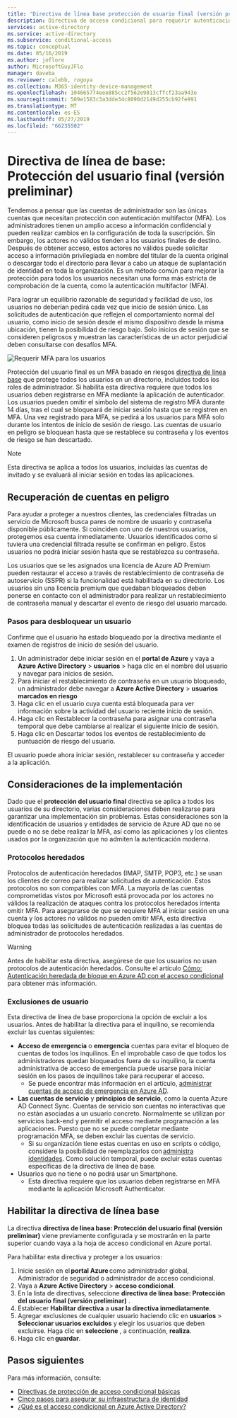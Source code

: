 ```yaml
---
title: 'Directiva de línea base protección de usuario final (versión preliminar): Azure Active Directory'
description: Directiva de acceso condicional para requerir autenticación multifactor para usuarios
services: active-directory
ms.service: active-directory
ms.subservice: conditional-access
ms.topic: conceptual
ms.date: 05/16/2019
ms.author: joflore
author: MicrosoftGuyJFlo
manager: daveba
ms.reviewer: calebb, rogoya
ms.collection: M365-identity-device-management
ms.openlocfilehash: 104665774eee885cc2f562e9813cffcf23aa943e
ms.sourcegitcommit: 509e1583c3a3dde34c8090d2149d255cb92fe991
ms.translationtype: MT
ms.contentlocale: es-ES
ms.lasthandoff: 05/27/2019
ms.locfileid: "66235502"
---
```

# <a name="baseline-policy-end-user-protection-preview"></a>Directiva de línea de base: Protección del usuario final (versión preliminar)

Tendemos a pensar que las cuentas de administrador son las únicas cuentas que necesitan protección con autenticación multifactor (MFA). Los administradores tienen un amplio acceso a información confidencial y pueden realizar cambios en la configuración de toda la suscripción. Sin embargo, los actores no válidos tienden a los usuarios finales de destino. Después de obtener acceso, estos actores no válidos puede solicitar acceso a información privilegiada en nombre del titular de la cuenta original o descargar todo el directorio para llevar a cabo un ataque de suplantación de identidad en toda la organización. Es un método común para mejorar la protección para todos los usuarios necesitan una forma más estricta de comprobación de la cuenta, como la autenticación multifactor (MFA).

Para lograr un equilibrio razonable de seguridad y facilidad de uso, los usuarios no deberían pedirá cada vez que inicio de sesión único. Las solicitudes de autenticación que reflejen el comportamiento normal del usuario, como inicio de sesión desde el mismo dispositivo desde la misma ubicación, tienen la posibilidad de riesgo bajo. Solo inicios de sesión que se consideren peligrosos y muestran las características de un actor perjudicial deben consultarse con desafíos MFA.

![Requerir MFA para los usuarios](./media/howto-baseline-protect-end-users/baseline-policy-end-user-protection.png)

Protección del usuario final es un MFA basado en riesgos [directiva de línea base](concept-baseline-protection.md) que protege todos los usuarios en un directorio, incluidos todos los roles de administrador. Si habilita esta directiva requiere que todos los usuarios deben registrarse en MFA mediante la aplicación de autenticador. Los usuarios pueden omitir el símbolo del sistema de registro MFA durante 14 días, tras el cual se bloqueará de iniciar sesión hasta que se registren en MFA. Una vez registrado para MFA, se pedirá a los usuarios para MFA solo durante los intentos de inicio de sesión de riesgo. Las cuentas de usuario en peligro se bloquean hasta que se restablece su contraseña y los eventos de riesgo se han descartado.

> [!NOTE]
> Esta directiva se aplica a todos los usuarios, incluidas las cuentas de invitado y se evaluará al iniciar sesión en todas las aplicaciones.

## <a name="recovering-compromised-accounts"></a>Recuperación de cuentas en peligro

Para ayudar a proteger a nuestros clientes, las credenciales filtradas un servicio de Microsoft busca pares de nombre de usuario y contraseña disponible públicamente. Si coinciden con uno de nuestros usuarios, protegemos esa cuenta inmediatamente. Usuarios identificados como si tuviera una credencial filtrada resulte se confirman en peligro. Estos usuarios no podrá iniciar sesión hasta que se restablezca su contraseña.

Los usuarios que se les asignados una licencia de Azure AD Premium pueden restaurar el acceso a través de restablecimiento de contraseña de autoservicio (SSPR) si la funcionalidad está habilitada en su directorio. Los usuarios sin una licencia premium que quedaban bloqueados deben ponerse en contacto con el administrador para realizar un restablecimiento de contraseña manual y descartar el evento de riesgo del usuario marcado.

### <a name="steps-to-unblock-a-user"></a>Pasos para desbloquear un usuario

Confirme que el usuario ha estado bloqueado por la directiva mediante el examen de registros de inicio de sesión del usuario.

1. Un administrador debe iniciar sesión en el **portal de Azure** y vaya a **Azure Active Directory** > **usuarios** > haga clic en el nombre del usuario y navegar para inicios de sesión.
1. Para iniciar el restablecimiento de contraseña en un usuario bloqueado, un administrador debe navegar a **Azure Active Directory** > **usuarios marcados en riesgo**
1. Haga clic en el usuario cuya cuenta está bloqueada para ver información sobre la actividad del usuario reciente inicio de sesión.
1. Haga clic en Restablecer la contraseña para asignar una contraseña temporal que debe cambiarse al realizar el siguiente inicio de sesión.
1. Haga clic en Descartar todos los eventos de restablecimiento de puntuación de riesgo del usuario.

El usuario puede ahora iniciar sesión, restablecer su contraseña y acceder a la aplicación.

## <a name="deployment-considerations"></a>Consideraciones de la implementación

Dado que el **protección del usuario final** directiva se aplica a todos los usuarios de su directorio, varias consideraciones deben realizarse para garantizar una implementación sin problemas. Estas consideraciones son la identificación de usuarios y entidades de servicio de Azure AD que no se puede o no se debe realizar la MFA, así como las aplicaciones y los clientes usados por la organización que no admiten la autenticación moderna.

### <a name="legacy-protocols"></a>Protocolos heredados

Protocolos de autenticación heredados (IMAP, SMTP, POP3, etc.) se usan los clientes de correo para realizar solicitudes de autenticación. Estos protocolos no son compatibles con MFA.  La mayoría de las cuentas comprometidas vistos por Microsoft está provocada por los actores no válidos la realización de ataques contra los protocolos heredados intenta omitir MFA. Para asegurarse de que se requiere MFA al iniciar sesión en una cuenta y los actores no válidos no pueden omitir MFA, esta directiva bloquea todas las solicitudes de autenticación realizadas a las cuentas de administrador de protocolos heredados.

> [!WARNING]
> Antes de habilitar esta directiva, asegúrese de que los usuarios no usan protocolos de autenticación heredados. Consulte el artículo [Cómo: Autenticación heredada de bloque en Azure AD con el acceso condicional](howto-baseline-protect-legacy-auth.md#identify-legacy-authentication-use) para obtener más información.

### <a name="user-exclusions"></a>Exclusiones de usuario

Esta directiva de línea de base proporciona la opción de excluir a los usuarios. Antes de habilitar la directiva para el inquilino, se recomienda excluir las cuentas siguientes:

* **Acceso de emergencia** o **emergencia** cuentas para evitar el bloqueo de cuentas de todos los inquilinos. En el improbable caso de que todos los administradores quedan bloqueados fuera de su inquilino, la cuenta administrativa de acceso de emergencia puede usarse para iniciar sesión en los pasos de inquilinos take para recuperar el acceso.
   * Se puede encontrar más información en el artículo, [administrar cuentas de acceso de emergencia en Azure AD](../users-groups-roles/directory-emergency-access.md).
* **Las cuentas de servicio** y **principios de servicio**, como la cuenta Azure AD Connect Sync. Cuentas de servicio son cuentas no interactivas que no están asociadas a un usuario concreto. Normalmente se utilizan por servicios back-end y permitir el acceso mediante programación a las aplicaciones. Puesto que no se puede completar mediante programación MFA, se deben excluir las cuentas de servicio.
   * Si su organización tiene estas cuentas en uso en scripts o código, considere la posibilidad de reemplazarlos con [administra identidades](../managed-identities-azure-resources/overview.md). Como solución temporal, puede excluir estas cuentas específicas de la directiva de línea de base.
* Usuarios que no tiene o no podrá usar un Smartphone.
   * Esta directiva requiere que los usuarios deben registrarse en MFA mediante la aplicación Microsoft Authenticator.

## <a name="enable-the-baseline-policy"></a>Habilitar la directiva de línea base

La directiva **directiva de línea base: Protección del usuario final (versión preliminar)** viene previamente configurada y se mostrarán en la parte superior cuando vaya a la hoja de acceso condicional en Azure portal.

Para habilitar esta directiva y proteger a los usuarios:

1. Inicie sesión en el **portal Azure** como administrador global, Administrador de seguridad o administrador de acceso condicional.
1. Vaya a **Azure Active Directory** > **acceso condicional**.
1. En la lista de directivas, seleccione **directiva de línea base: Protección del usuario final (versión preliminar)** .
1. Establecer **Habilitar directiva** a **usar la directiva inmediatamente**.
1. Agregar exclusiones de cualquier usuario haciendo clic en **usuarios** > **Seleccionar usuarios excluidos** y elegir los usuarios que deben excluirse. Haga clic en **seleccione** , a continuación, **realiza**.
1. Haga clic en **guardar**.

## <a name="next-steps"></a>Pasos siguientes

Para más información, consulte:

* [Directivas de protección de acceso condicional básicas](concept-baseline-protection.md)
* [Cinco pasos para asegurar su infraestructura de identidad](../../security/azure-ad-secure-steps.md)
* [¿Qué es el acceso condicional en Azure Active Directory?](overview.md)
